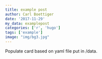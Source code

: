 ```yaml
---
title: example post
author: Carl Boettiger
date: '2017-11-29'
my_data: examplepost
categories: ['r', 'hugo']
tags: ['example']
image: "img/bg3.jpg"
---
```


Populate card based on yaml file put in /data. 
